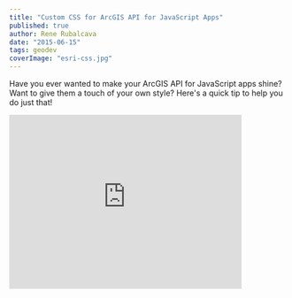 ```yaml
---
title: "Custom CSS for ArcGIS API for JavaScript Apps"
published: true
author: Rene Rubalcava
date: "2015-06-15"
tags: geodev
coverImage: "esri-css.jpg"
---
```


Have you ever wanted to make your ArcGIS API for JavaScript apps shine? Want to give them a touch of your own style? Here's a quick tip to help you do just that!

<iframe width="420" height="315" src="https://www.youtube.com/embed/nIUnmHbsfgs" frameborder="0" allowfullscreen></iframe>
